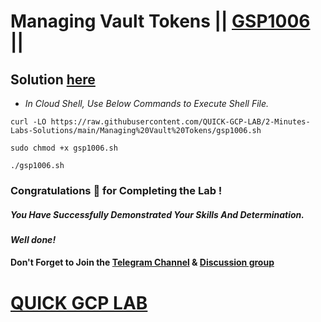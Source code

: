 # Managing Vault Tokens || [GSP1006](https://www.cloudskillsboost.google/focuses/32201?parent=catalog) ||

## Solution [here]()

* *In Cloud Shell, Use Below Commands to Execute Shell File.*

```
curl -LO https://raw.githubusercontent.com/QUICK-GCP-LAB/2-Minutes-Labs-Solutions/main/Managing%20Vault%20Tokens/gsp1006.sh

sudo chmod +x gsp1006.sh

./gsp1006.sh
```

### Congratulations 🎉 for Completing the Lab !

##### *You Have Successfully Demonstrated Your Skills And Determination.*

#### *Well done!*

#### Don't Forget to Join the [Telegram Channel](https://t.me/QuickGcpLab) & [Discussion group](https://t.me/QuickGcpLabChats)

# [QUICK GCP LAB](https://www.youtube.com/@quickgcplab)
